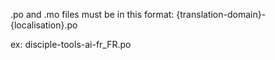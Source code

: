 .po and .mo files must be in this format:
{translation-domain}-{localisation}.po

ex:
disciple-tools-ai-fr_FR.po
